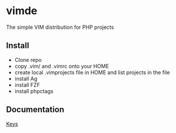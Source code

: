 # vimde
The simple VIM distribution for PHP projects

## Install

* Clone repo
* copy .vim/ and .vimrc onto your HOME
* create local .vimprojects file in HOME and list projects in the file
* install Ag
* install FZF
* install phpctags

## Documentation
[Keys](docs/index.md)
